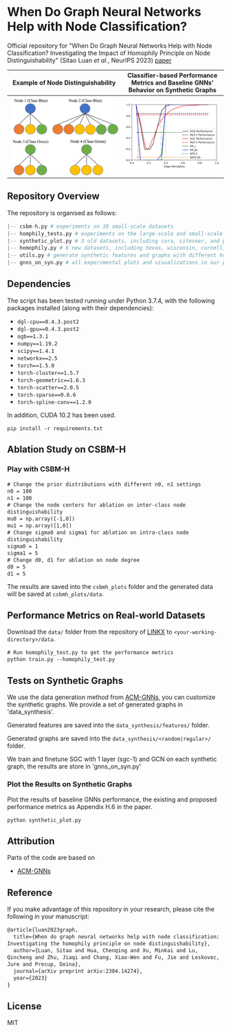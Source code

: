 # When Do Graph Neural Networks Help with Node Classification?
Official repository for "When Do Graph Neural Networks Help with Node Classification? Investigating the Impact of Homophily Principle on Node Distinguishability" (Sitao Luan *et al.*, NeurIPS 2023) [paper](https://arxiv.org/abs/2304.14274)


Example of Node Distinguishability             | Classifier-based Performance Metrics and Baseline GNNs' Behavior on Synthetic Graphs
:-------------------------:|:-------------------------:
![](https://github.com/SitaoLuan/When-Do-GNNs-Help/blob/main/Figures%20in%20paper/example.png)  |  ![](https://github.com/SitaoLuan/When-Do-GNNs-Help/blob/main/Figures%20in%20paper/cora_synthetic_KR_nobar.png)

## Repository Overview
The repository is organised as follows:

```python
|-- csbm-h.py # experiments on 10 small-scale datasets
|-- homphily_tests.py # experiments on the large-scale and small-scale datasets based on the data provided by LINKX
|-- synthetic_plot.py # 3 old datasets, including cora, citeseer, and pubmed
|-- homophily.py # 6 new datasets, including texas, wisconsin, cornell, actor, squirrel, and chameleon
|-- utils.py # generate synthetic features and graphs with different homophily levels and train baseline models
|-- gnns_on_syn.py # all experimental plots and visualizations in our paper
```

## Dependencies

The script has been tested running under Python 3.7.4, with the following packages installed (along with their dependencies):

- `dgl-cpu==0.4.3.post2`
- `dgl-gpu==0.4.3.post2`
- `ogb==1.3.1`
- `numpy==1.19.2`
- `scipy==1.4.1`
- `networkx==2.5`
- `torch==1.5.0`
- `torch-cluster==1.5.7`
- `torch-geometric==1.6.3`
- `torch-scatter==2.0.5`
- `torch-sparse==0.6.6`
- `torch-spline-conv==1.2.0`

In addition, CUDA 10.2 has been used.

```
pip install -r requirements.txt
```

## Ablation Study on CSBM-H

### Play with CSBM-H

```
# Change the prior distributions with different n0, n1 settings
n0 = 100
n1 = 100
# Change the node centers for ablation on inter-class node distinguishability
mu0 = np.array([-1,0])
mu1 = np.array([1,0])
# Change sigma0 and sigma1 for ablation on intra-class node distinguishability
sigma0 = 1
sigma1 = 5
# Change d0, d1 for ablation on node degree
d0 = 5 
d1 = 5 
```
The results are saved into the `csbmh_plots` folder and the generated data will be saved at `csbmh_plots/data`.

## Performance Metrics on Real-world Datasets


Download the `data/` folder from the repository of [LINKX](https://github.com/CUAI/Non-Homophily-Large-Scale) to `<your-working-directory>/data`.

```
# Run homophily_test.py to get the performance metrics
python train.py --homophily_test.py
```

## Tests on Synthetic Graphs
We use the data generation method from [ACM-GNNs](https://github.com/SitaoLuan/ACM-GNN), you can customize the synthetic graphs. We provide a set of generated graphs in 'data_synthesis'.

Generated features are saved into the `data_synthesis/features/` folder.

Generated graphs are saved into the `data_synthesis/<random|regular>/` folder.

We train and finetune SGC with 1 layer (sgc-1) and GCN on each synthetic graph, the results are store in 'gnns_on_syn.py'

### Plot the Results on Synthetic Graphs
Plot the results of baseline GNNs performance, the existing and proposed performance metrics as Appendix H.6 in the paper.

```
python synthetic_plot.py
```


## Attribution
Parts of the code are based on
- [ACM-GNNs](https://github.com/SitaoLuan/ACM-GNN)

## Reference
If you make advantage of this repository in your research, please cite the following in your manuscript:

```
@article{luan2023graph,
  title={When do graph neural networks help with node classification: Investigating the homophily principle on node distinguishability},
  author={Luan, Sitao and Hua, Chenqing and Xu, Minkai and Lu, Qincheng and Zhu, Jiaqi and Chang, Xiao-Wen and Fu, Jie and Leskovec, Jure and Precup, Doina},
  journal={arXiv preprint arXiv:2304.14274},
  year={2023}
}
```

## License
MIT

